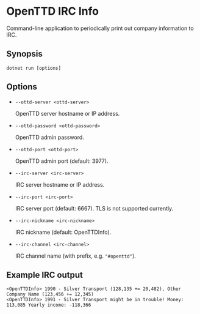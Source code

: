 # OpenTTD IRC Info

Command-line application to periodically print out company information to IRC.

## Synopsis

```
dotnet run [options]
```

## Options

- `--ottd-server <ottd-server>`

  OpenTTD server hostname or IP address.

- `--ottd-password <ottd-password>`

  OpenTTD admin password.

- `--ottd-port <ottd-port>`

  OpenTTD admin port (default: 3977).

- `--irc-server <irc-server>`

  IRC server hostname or IP address.

- `--irc-port <irc-port>`

  IRC server port (default: 6667). TLS is not supported currently.

- `--irc-nickname <irc-nickname>`

  IRC nickname (default: OpenTTDInfo).

- `--irc-channel <irc-channel>`

  IRC channel name (with prefix, e.g. `"#openttd"`).

## Example IRC output

```
<OpenTTDInfo> 1990 - Silver Transport (128,135 += 20,482), Other Company Name (123,456 += 12,345)
<OpenTTDInfo> 1991 - Silver Transport might be in trouble! Money: 113,085 Yearly income: -118,366
```
